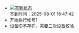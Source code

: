 - [![签到状态](https://github.com/womade/Cloud189-Actions/actions/workflows/main.yml/badge.svg?branch=main)](https://github.com/womade/Cloud189-Actions/actions/workflows/main.yml) <br> 签到时间：2025-08-01 18:47:42
- 开始执行帐号1
- 设备ID不存在，需要二次设备校验
